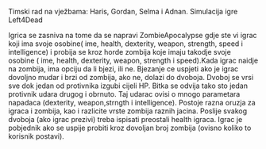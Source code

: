 Timski rad na vježbama: Haris, Gordan, Selma i Adnan. Simulacija igre Left4Dead

Igrica se zasniva na tome da se napravi ZombieApocalypse gdje ste vi igrac koji ima svoje osobine( ime, health, dexterity, weapon, strength, speed i intelligence) i probija se kroz horde zombija koje imaju takodje svoje osobine ( ime, health, dexterity, weapon, strength i speed).Kada igrac naidje na zombija, ima opciju da li bjezi, ili ne. Bjezanje ce uspjeti ako je igrac dovoljno mudar i brzi od zombija, ako ne, dolazi do dvoboja. Dvoboj se vrsi sve dok jedan od protivnika izgubi cijeli HP. Bitka se odvija tako sto jedan protivnik udara drugog i obrnuto. Taj udarac ovisi o mnogo parametara napadaca (dexterity, weapon,strngth i intelligence). Postoje razna oruzja za igraca i zombija, kao i razlicite vrste zombija raznih jacina. Poslije svakog dvoboja (ako igrac prezivi) treba ispisati preostali health igraca. Igrac je pobjednik ako se uspije probiti kroz dovoljan broj zombija (ovisno koliko to korisnik postavi).

